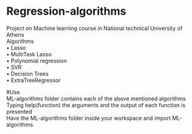# Regression-algorithms
 Project on Machine learning course in National technical University of Athens  
 Algorithms  
• Lasso   
• MultiTask Lasso  
• Polynomial regression  
• SVR  
• Decision Trees  
• ExtraTreeRegressor  

#Use  
ML-algorithms folder contains each of the above mentioned algorithms  
Typing help(function) the arguments and the output of each function is presented  
Have the ML-algorithms folder inside your workspace and import ML-algorithms  
